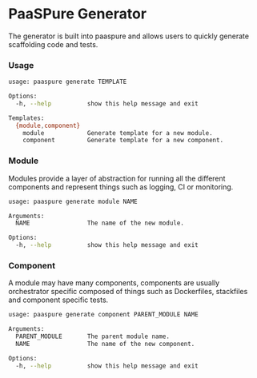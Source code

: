 # PaaSPure Generator

The generator is built into paaspure and allows users to quickly generate scaffolding code and tests.

### Usage

```bash
usage: paaspure generate TEMPLATE

Options:
  -h, --help          show this help message and exit

Templates:
  {module,component}
    module            Generate template for a new module.
    component         Generate template for a new component.
```


### Module
Modules provide a layer of abstraction for running all the different components and represent things such as logging, CI or monitoring.


```bash
usage: paaspure generate module NAME

Arguments:
  NAME                The name of the new module.

Options:
  -h, --help          show this help message and exit
```


### Component
A module may have many components, components are usually orchestrator specific composed of things such as Dockerfiles, stackfiles and component specific tests.


```bash
usage: paaspure generate component PARENT_MODULE NAME

Arguments:
  PARENT_MODULE       The parent module name.
  NAME                The name of the new component.

Options:
  -h, --help          show this help message and exit
```
